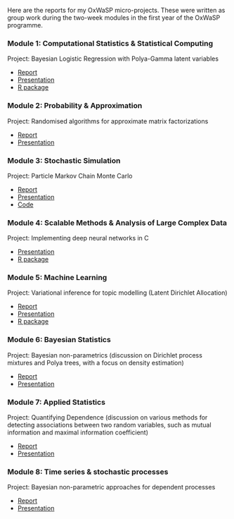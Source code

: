 Here are the reports for my OxWaSP micro-projects. 
These were written as group work during the two-week modules in the first year of the OxWaSP programme. 

### Module 1: Computational Statistics & Statistical Computing

Project: Bayesian Logistic Regression with Polya-Gamma latent variables

* [Report](module1_report.pdf)
* [Presentation](module1_presentation.pdf)
* [R package](https://github.com/kasparmartens/PolyaGamma)

### Module 2: Probability & Approximation

Project: Randomised algorithms for approximate matrix factorizations

* [Report](module2_report.pdf)
* [Presentation](module2_presentation.pdf)

### Module 3: Stochastic Simulation

Project: Particle Markov Chain Monte Carlo

* [Report](module3_report.pdf)
* [Presentation](module3_presentation.pdf)
* [Code](https://github.com/EllaKaye/PMCMC)

### Module 4: Scalable Methods & Analysis of Large Complex Data

Project: Implementing deep neural networks in C

* [Presentation](module4_presentation.pdf)
* [R package](https://github.com/mmider/OxWaSPneuralnets)


### Module 5: Machine Learning

Project: Variational inference for topic modelling (Latent Dirichlet Allocation)

* [Report](module5_report.pdf)
* [Presentation](module5_presentation.pdf)
* [R package](https://github.com/kasparmartens/oxwaspLDA)

### Module 6: Bayesian Statistics

Project: Bayesian non-parametrics (discussion on Dirichlet process mixtures and Polya trees, with a focus on density estimation)

* [Report](module6_report.pdf)
* [Presentation](module6_presentation.pdf)

### Module 7: Applied Statistics

Project: Quantifying Dependence (discussion on various methods for detecting associations between two random variables, such as mutual information and maximal information coefficient)

* [Report](module7_report.pdf)
* [Presentation](module7_presentation.pdf)

### Module 8: Time series & stochastic processes

Project: Bayesian non-parametric approaches for dependent processes

* [Report](module8_report.pdf)
* [Presentation](module8_presentation.pdf)
